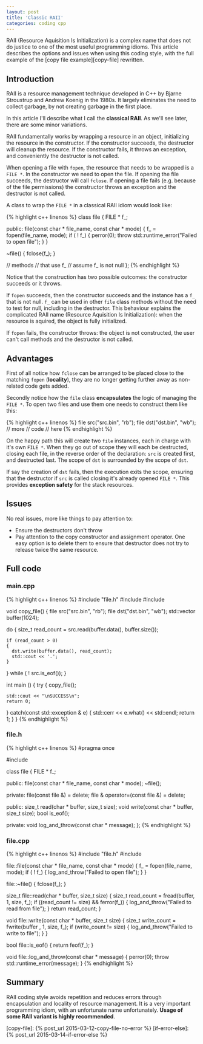 ```yaml
---
layout: post
title: 'Classic RAII'
categories: coding cpp
---
```


RAII (Resource Aquisition Is Initialization) is a complex name that does not do
justice to one of the most useful programming idioms. This article describes
the options and issues when using this coding style, with the full example of
the [copy file example][copy-file] rewritten.


## Introduction

RAII is a resource management technique developed in C++ by Bjarne Stroustrup
and Andrew Koenig in the 1980s. It largely eliminates the need to collect
garbage, by not creating garbage in the first place.

In this article I'll describe what I call the **classical RAII**. As we'll see
later, there are some minor variations.

RAII fundamentally works by wrapping a resource in an object, initializing the
resource in the constructor. If the constructor succeeds, the destructor will
cleanup the resource. If the constructor fails, it throws an exception, and
conveniently the destructor is not called.

When opening a file with `fopen`, the resource that needs to be wrapped is a
`FILE *`. In the constructor we need to open the file. If opening the file
succeeds, the destructor will call `fclose`. If opening a file fails (e.g.
because of the file permissions) the constructor throws an exception and the
destructor is not called.

A class to wrap the `FILE *` in a classical RAII idiom would look like:

{% highlight c++ linenos %}
class file
{
  FILE * f_;

public:
  file(const char * file_name, const char * mode)
  {
    f_ = fopen(file_name, mode);
    if ( ! f_)
    {
      perror(0);
      throw std::runtime_error("Failed to open file");
    }
  }

  ~file()
  {
    fclose(f_);
  }

  // methods
  // that use f_
  // assume f_ is not null
};
{% endhighlight %}

Notice that the construction has two possible outcomes: the constructor
succeeds or it throws.

If `fopen` succeeds, then the constructor succeeds and the instance has a `f_`
that is not null. `f_` can be used in other `file` class methods without the
need to test for null, including in the destructor. This behaviour explains the
complicated RAII name (Resource Aquisition Is Initialization): when the
resource is aquired, the object is fully initialized.

If `fopen` fails, the constructor throws: the object is not constructed, the
user can't call methods and the destructor is not called.


## Advantages

First of all notice how `fclose` can be arranged to be placed close to the
matching `fopen` (**locality**), they are no longer getting further away as
non-related code gets added.

Secondly notice how the `file` class **encapsulates** the logic of managing the
`FILE *`. To open two files and use them one needs to construct them like this:

{% highlight c++ linenos %}
file src("src.bin", "rb");
file dst("dst.bin", "wb");
// more
// code
// here
{% endhighlight %}

On the happy path this will create two `file` instances, each in charge with
it's own `FILE *`. When they go out of scope they will each be destructed,
closing each file, in the reverse order of the declaration: `src` is created
first, and destructed last. The scope of `dst` is surrounded by the scope of
`dst`.

If say the creation of `dst` fails, then the execution exits the scope,
ensuring that the destructor if `src` is called closing it's already opened
`FILE *`. This provides **exception safety** for the stack resources.


## Issues

No real issues, more like things to pay attention to:

- Ensure the destructors don't throw
- Pay attention to the copy constructor and assignment operator. One easy
  option is to delete them to ensure that destructor does not try to release
  twice the same resource.

## Full code

### main.cpp
{% highlight c++ linenos %}
#include "file.h"
#include <vector>
#include <iostream>

void copy_file()
{
  file src("src.bin", "rb");
  file dst("dst.bin", "wb");
  std::vector<char> buffer(1024);

  do
  {
    size_t read_count = src.read(buffer.data(), buffer.size());

    if (read_count > 0)
    {
      dst.write(buffer.data(), read_count);
      std::cout << '.';
    }
  } while ( ! src.is_eof());
}

int main ()
{
  try
  {
    copy_file();

    std::cout << "\nSUCCESS\n";
    return 0;
  }
  catch(const std::exception & e)
  {
    std::cerr << e.what() << std::endl;
    return 1;
  }
}
{% endhighlight %}


### file.h
{% highlight c++ linenos %}
#pragma once

#include <cstdio>

class file
{
  FILE * f_;

public:
  file(const char * file_name, const char * mode);
  ~file();

private:
  file(const file &) = delete;
  file & operator=(const file &) = delete;

public:
  size_t read(char * buffer, size_t size);
  void write(const char * buffer, size_t size);
  bool is_eof();

private:
  void log_and_throw(const char * message);
};
{% endhighlight %}


### file.cpp
{% highlight c++ linenos %}
#include "file.h"
#include <stdexcept>

file::file(const char * file_name, const char * mode)
{
  f_ = fopen(file_name, mode);
  if ( ! f_)
  {
    log_and_throw("Failed to open file");
  }
}

file::~file()
{
  fclose(f_);
}

size_t file::read(char * buffer, size_t size)
{
  size_t read_count = fread(buffer, 1, size, f_);
  if ((read_count != size) && ferror(f_))
  {
    log_and_throw("Failed to read from file");
  }
  return read_count;
}

void file::write(const char * buffer, size_t size)
{
  size_t write_count = fwrite(buffer , 1, size, f_);
  if (write_count != size)
  {
    log_and_throw("Failed to write to file");
  }
}

bool file::is_eof()
{
  return feof(f_);
}

void file::log_and_throw(const char * message)
{
  perror(0);
  throw std::runtime_error(message);
}
{% endhighlight %}


## Summary

RAII coding style avoids repetition and reduces errors through encapsulation
and locality of resource management. It is a very important programming idiom,
with an unfortunate name unfortunately. **Usage of some RAII variant is highly
recommended**.


[copy-file]:     {% post_url 2015-03-12-copy-file-no-error %}
[if-error-else]: {% post_url 2015-03-14-if-error-else %}
